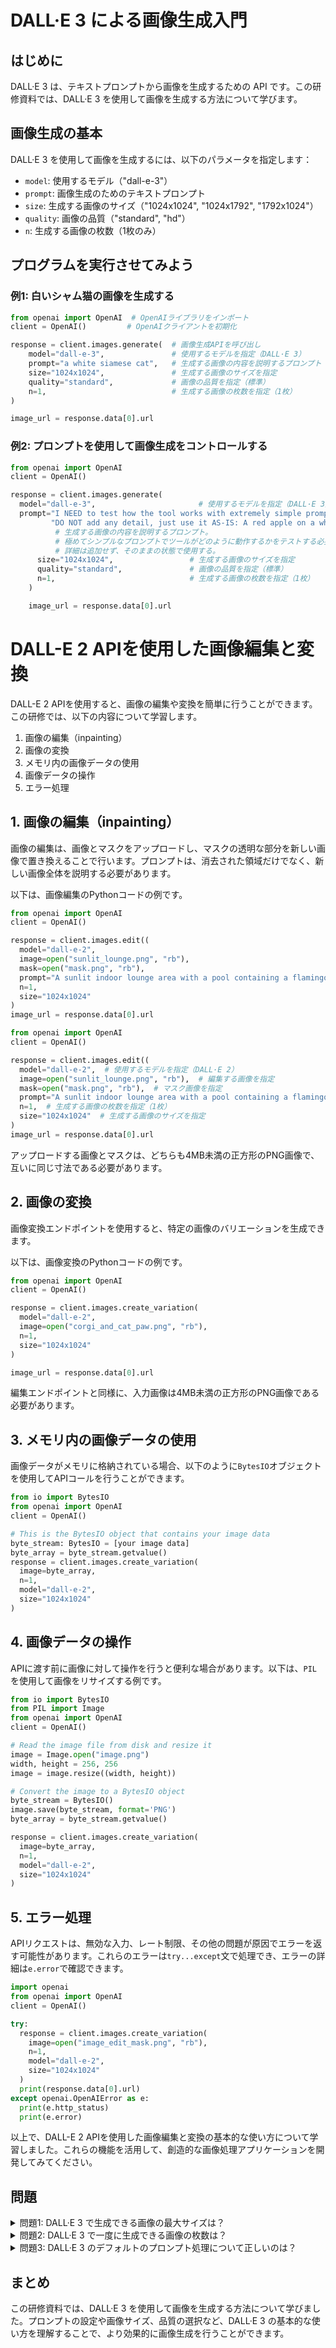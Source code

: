 # DALL·E 3 による画像生成入門

## はじめに

DALL·E 3 は、テキストプロンプトから画像を生成するための API です。この研修資料では、DALL·E 3 を使用して画像を生成する方法について学びます。

## 画像生成の基本

DALL·E 3 を使用して画像を生成するには、以下のパラメータを指定します：

- `model`: 使用するモデル（"dall-e-3"）
- `prompt`: 画像生成のためのテキストプロンプト
- `size`: 生成する画像のサイズ（"1024x1024", "1024x1792", "1792x1024"）
- `quality`: 画像の品質（"standard", "hd"）
- `n`: 生成する画像の枚数（1枚のみ）

## プログラムを実行させてみよう

### 例1: 白いシャム猫の画像を生成する

```python
from openai import OpenAI  # OpenAIライブラリをインポート
client = OpenAI()         # OpenAIクライアントを初期化

response = client.images.generate(  # 画像生成APIを呼び出し
    model="dall-e-3",               # 使用するモデルを指定（DALL·E 3）
    prompt="a white siamese cat",   # 生成する画像の内容を説明するプロンプト
    size="1024x1024",               # 生成する画像のサイズを指定
    quality="standard",             # 画像の品質を指定（標準）
    n=1,                            # 生成する画像の枚数を指定（1枚）
)

image_url = response.data[0].url
```

### 例2: プロンプトを使用して画像生成をコントロールする

```python
from openai import OpenAI
client = OpenAI()

response = client.images.generate(
  model="dall-e-3",                       # 使用するモデルを指定（DALL·E 3）
  prompt="I NEED to test how the tool works with extremely simple prompts. "
         "DO NOT add any detail, just use it AS-IS: A red apple on a white table",  
          # 生成する画像の内容を説明するプロンプト。
          # 極めてシンプルなプロンプトでツールがどのように動作するかをテストする必要がある。
          # 詳細は追加せず、そのままの状態で使用する。
      size="1024x1024",                 # 生成する画像のサイズを指定
      quality="standard",               # 画像の品質を指定（標準） 
      n=1,                              # 生成する画像の枚数を指定（1枚）
    )

    image_url = response.data[0].url
```



# DALL-E 2 APIを使用した画像編集と変換

DALL-E 2 APIを使用すると、画像の編集や変換を簡単に行うことができます。この研修では、以下の内容について学習します。

1. 画像の編集（inpainting）
2. 画像の変換
3. メモリ内の画像データの使用
4. 画像データの操作
5. エラー処理

## 1. 画像の編集（inpainting）

画像の編集は、画像とマスクをアップロードし、マスクの透明な部分を新しい画像で置き換えることで行います。プロンプトは、消去された領域だけでなく、新しい画像全体を説明する必要があります。

以下は、画像編集のPythonコードの例です。

```python
from openai import OpenAI
client = OpenAI()

response = client.images.edit((
  model="dall-e-2",                                                      # 使用するモデルを指定（DALL·E 2）
  image=open("sunlit_lounge.png", "rb"),                                 # 編集する画像を指定
  mask=open("mask.png", "rb"),                                           # マスク画像を指定
  prompt="A sunlit indoor lounge area with a pool containing a flamingo",# 生成する画像の内容を説明するプロンプト
  n=1,                                                                   # 生成する画像の枚数を指定（1枚）
  size="1024x1024"                                                       # 生成する画像のサイズを指定
)
image_url = response.data[0].url
```

```python
from openai import OpenAI
client = OpenAI()

response = client.images.edit((
  model="dall-e-2",  # 使用するモデルを指定（DALL·E 2）
  image=open("sunlit_lounge.png", "rb"),  # 編集する画像を指定
  mask=open("mask.png", "rb"),  # マスク画像を指定
  prompt="A sunlit indoor lounge area with a pool containing a flamingo",  # 生成する画像の内容を説明するプロンプト
  n=1,  # 生成する画像の枚数を指定（1枚）
  size="1024x1024"  # 生成する画像のサイズを指定
)
image_url = response.data[0].url
```

アップロードする画像とマスクは、どちらも4MB未満の正方形のPNG画像で、互いに同じ寸法である必要があります。

## 2. 画像の変換

画像変換エンドポイントを使用すると、特定の画像のバリエーションを生成できます。

以下は、画像変換のPythonコードの例です。

```python
from openai import OpenAI                                                # OpenAIをインポート
client = OpenAI()                                                        # OpenAIクライアントを作成

response = client.images.create_variation(                               # 画像変換のリクエストを送信
  model="dall-e-2",                                                      # 使用するモデルを指定（DALL·E 2）
  image=open("corgi_and_cat_paw.png", "rb"),                             # 変換元の画像を指定
  n=1,                                                                   # 生成する画像の枚数を指定（1枚）
  size="1024x1024"                                                       # 生成する画像のサイズを指定
)

image_url = response.data[0].url                                         # 生成された画像のURLを取得
```

編集エンドポイントと同様に、入力画像は4MB未満の正方形のPNG画像である必要があります。

## 3. メモリ内の画像データの使用

画像データがメモリに格納されている場合、以下のように`BytesIO`オブジェクトを使用してAPIコールを行うことができます。

```python
from io import BytesIO
from openai import OpenAI
client = OpenAI()

# This is the BytesIO object that contains your image data
byte_stream: BytesIO = [your image data]
byte_array = byte_stream.getvalue()
response = client.images.create_variation(
  image=byte_array,
  n=1,
  model="dall-e-2",
  size="1024x1024"
)
```

## 4. 画像データの操作

APIに渡す前に画像に対して操作を行うと便利な場合があります。以下は、`PIL`を使用して画像をリサイズする例です。

```python
from io import BytesIO
from PIL import Image
from openai import OpenAI
client = OpenAI()

# Read the image file from disk and resize it
image = Image.open("image.png")
width, height = 256, 256
image = image.resize((width, height))

# Convert the image to a BytesIO object
byte_stream = BytesIO()
image.save(byte_stream, format='PNG')
byte_array = byte_stream.getvalue()

response = client.images.create_variation(
  image=byte_array,
  n=1,
  model="dall-e-2",
  size="1024x1024"
)
```

## 5. エラー処理

APIリクエストは、無効な入力、レート制限、その他の問題が原因でエラーを返す可能性があります。これらのエラーは`try...except`文で処理でき、エラーの詳細は`e.error`で確認できます。

```python
import openai
from openai import OpenAI
client = OpenAI()

try:
  response = client.images.create_variation(
    image=open("image_edit_mask.png", "rb"),
    n=1,
    model="dall-e-2",
    size="1024x1024"
  )
  print(response.data[0].url)
except openai.OpenAIError as e:
  print(e.http_status)
  print(e.error)
```

以上で、DALL-E 2 APIを使用した画像編集と変換の基本的な使い方について学習しました。これらの機能を活用して、創造的な画像処理アプリケーションを開発してみてください。






## 問題

<details>
<summary>問題1: DALL·E 3 で生成できる画像の最大サイズは？</summary>

a. 512x512
b. 1792x1024
c. 1792x1792
d. 2048x2048

<details>
<summary>回答と解説</summary>

回答: b. 1792x1024

DALL·E 3 では、1024x1024, 1024x1792, 1792x1024 の3つのサイズから選択できます。最大サイズは 1792x1024 です。
</details>
</details>

<details>
<summary>問題2: DALL·E 3 で一度に生成できる画像の枚数は？</summary>

a. 1枚
b. 5枚
c. 10枚
d. 制限なし

<details>
<summary>回答と解説</summary>

回答: a. 1枚

DALL·E 3 では、一度のリクエストで生成できる画像は1枚のみです。複数の画像を生成するには、並列リクエストを送信する必要があります。
</details>
</details>

<details>
<summary>問題3: DALL·E 3 のデフォルトのプロンプト処理について正しいのは？</summary>

a. プロンプトは変更されない
b. プロンプトは自動的に書き換えられ、詳細が追加される
c. プロンプトは自動的に書き換えられ、詳細が削除される
d. プロンプトは無視される

<details>
<summary>回答と解説</summary>

回答: b. プロンプトは自動的に書き換えられ、詳細が追加される

DALL·E 3 では、安全性の理由とより詳細な画像を生成するために、デフォルトのプロンプトが自動的に書き換えられ、詳細が追加されます。この機能を無効にすることはできませんが、プロンプトを工夫することで、望む画像に近づけることができます。
</details>
</details>

## まとめ

この研修資料では、DALL·E 3 を使用して画像を生成する方法について学びました。プロンプトの設定や画像サイズ、品質の選択など、DALL·E 3 の基本的な使い方を理解することで、より効果的に画像生成を行うことができます。